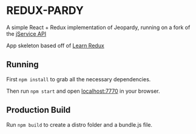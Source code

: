 # REDUX-PARDY


A simple React + Redux implementation of Jeopardy, running on a fork of the [jService API](http://jservice.io)


App skeleton based off of [Learn Redux](https://learnredux.com)


## Running

First `npm install` to grab all the necessary dependencies. 

Then run `npm start` and open <localhost:7770> in your browser.

## Production Build

Run `npm build` to create a distro folder and a bundle.js file.
